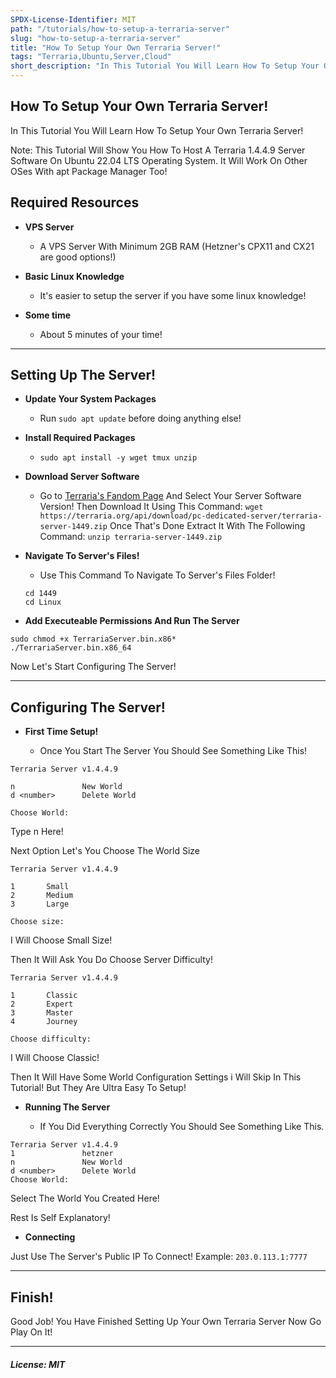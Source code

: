 ```yaml
---
SPDX-License-Identifier: MIT
path: "/tutorials/how-to-setup-a-terraria-server"
slug: "how-to-setup-a-terraria-server"
title: "How To Setup Your Own Terraria Server!"
tags: "Terraria,Ubuntu,Server,Cloud"
short_description: "In This Tutorial You Will Learn How To Setup Your Own Terraria Server!"
---
```


## How To Setup Your Own Terraria Server!
In This Tutorial You Will Learn How To Setup Your Own Terraria Server!

Note: This Tutorial Will Show You How To Host A  Terraria 1.4.4.9 Server Software On Ubuntu 22.04 LTS Operating System. It Will Work On Other OSes With apt Package Manager Too!

## Required Resources

* **VPS Server**
  
  * A VPS Server With Minimum 2GB RAM (Hetzner's CPX11 and CX21 are good options!)

* **Basic Linux Knowledge**
  
  * It's easier to setup the server if you have some linux knowledge!

* **Some time**
  
  * About 5 minutes of your time!
  
----------------------------------
  
## Setting Up The Server!
 
* **Update Your System Packages**
  
  * Run  ```sudo apt update``` before doing anything else!
* **Install Required Packages**
  
  * ```sudo apt install -y wget tmux unzip```
  
 * **Download Server Software**
   * Go to [Terraria's Fandom Page](https://terraria.fandom.com/wiki/Server#Downloads) And Select Your Server Software Version! Then Download It Using This Command: ```wget https://terraria.org/api/download/pc-dedicated-server/terraria-server-1449.zip```
   Once That's Done Extract It With The Following Command: ```unzip terraria-server-1449.zip```
   
* **Navigate To Server's Files!**
  * Use This Command To Navigate To Server's Files Folder!
  ```.
  cd 1449
  cd Linux
  ```
 * **Add Executeable Permissions And Run The Server** 
```.
sudo chmod +x TerrariaServer.bin.x86*
./TerrariaServer.bin.x86_64
```
Now Let's Start Configuring The Server!

----------------------------------

## Configuring The Server!

* **First Time Setup!**
  
  * Once You Start The Server You Should See Something Like This!
```.
Terraria Server v1.4.4.9

n               New World
d <number>      Delete World

Choose World:
```

Type n Here!

Next Option Let's You Choose The World Size

```.
Terraria Server v1.4.4.9

1       Small
2       Medium
3       Large

Choose size:
```

I Will Choose Small Size!

Then It Will Ask You Do Choose Server Difficulty!

```.
Terraria Server v1.4.4.9

1       Classic
2       Expert
3       Master
4       Journey

Choose difficulty:
```

I Will Choose Classic! 

Then It Will Have Some World Configuration Settings i Will Skip In This Tutorial! But They Are Ultra Easy To Setup!

* **Running The Server**
  
  * If You Did Everything Correctly You Should See Something Like This.
```.
Terraria Server v1.4.4.9
1               hetzner
n               New World
d <number>      Delete World
Choose World:
```

Select The World You Created Here!

Rest Is Self Explanatory!

* **Connecting**

Just Use The Server's Public IP To Connect! Example: ```203.0.113.1:7777```

----------------------------------

## Finish!

Good Job! You Have Finished Setting Up Your Own Terraria Server Now Go Play On It!

----------------------------------

##### License: MIT

<!--

Contributor's Certificate of Origin

By making a contribution to this project, I certify that:

(a) The contribution was created in whole or in part by me and I have
    the right to submit it under the license indicated in the file; or

(b) The contribution is based upon previous work that, to the best of my
    knowledge, is covered under an appropriate license and I have the
    right under that license to submit that work with modifications,
    whether created in whole or in part by me, under the same license
    (unless I am permitted to submit under a different license), as
    indicated in the file; or

(c) The contribution was provided directly to me by some other person
    who certified (a), (b) or (c) and I have not modified it.

(d) I understand and agree that this project and the contribution are
    public and that a record of the contribution (including all personal
    information I submit with it, including my sign-off) is maintained
    indefinitely and may be redistributed consistent with this project
    or the license(s) involved.

Signed-off-by: Ken realkentech@gmail.com

-->
